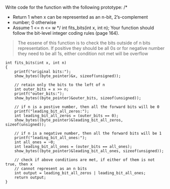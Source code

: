 Write code for the function with the following prototype:
/*
* Return 1 when x can be represented as an n-bit, 2’s-complement
* number; 0 otherwise
* Assume 1 <= n <= w
*/
int fits_bits(int x, int n);
Your function should follow the bit-level integer coding rules (page 164).

> The essene of this function is to check the bits outside of n bits
> representation. If positive they should be all 0s
> or for negative number they need to be all 1s, either condition not met will
> be overflow
```
int fits_bits(int x, int n)
{
    printf("original bits:");
    show_bytes((byte_pointer)&x, sizeof(unsigned));

    // retain only the bits to the left of n
    int outer_bits = x >> n;
    printf("outer_bits:");
    show_bytes((byte_pointer)&outer_bits, sizeof(unsigned));

    // if n is a postive number, then all the forward bits will be 0
    printf("leading_bit_all_zeros:");
    int leading_bit_all_zeros = (outer_bits == 0);
    show_bytes((byte_pointer)&leading_bit_all_zeros, sizeof(unsigned));

    // if n is a negative number, then all the forward bits will be 1
    printf("leading_bit_all_ones:");
    int all_ones = ~0;
    int leading_bit_all_ones = (outer_bits == all_ones);
    show_bytes((byte_pointer)&leading_bit_all_ones, sizeof(unsigned));

    // check if above conditions are met, if either of them is not true, then x
    // cannot represent as an n bits
    int output = leading_bit_all_zeros | leading_bit_all_ones;
    return output;
}
```